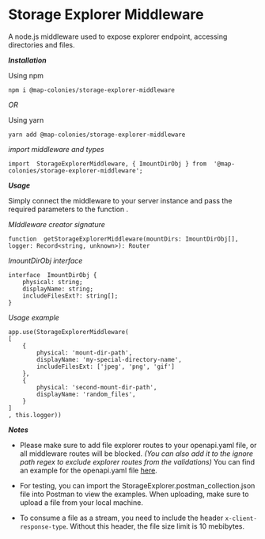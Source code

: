 # Storage Explorer Middleware

A node.js middleware used to expose explorer endpoint, accessing directories and files.


***Installation***

Using npm

    npm i @map-colonies/storage-explorer-middleware
    
  *OR*

Using yarn

    yarn add @map-colonies/storage-explorer-middleware

*import middleware and types*

    import  StorageExplorerMiddleware, { ImountDirObj } from  '@map-colonies/storage-explorer-middleware';


***Usage***

Simply connect the middleware to your server instance and pass the required parameters to the function .

*MIddleware creator signature*

    function  getStorageExplorerMiddleware(mountDirs: ImountDirObj[], logger: Record<string, unknown>): Router

*ImountDirObj interface*

    interface  ImountDirObj {
	    physical: string;
	    displayName: string;
	    includeFilesExt?: string[];
    }

*Usage example* 

    app.use(StorageExplorerMiddleware(
    [
	    {
		    physical: 'mount-dir-path',
		    displayName: 'my-special-directory-name',
		    includeFilesExt: ['jpeg', 'png', 'gif']
	    },
	    {
		    physical: 'second-mount-dir-path',
		    displayName: 'random_files',
	    }
    ]
    , this.logger))


***Notes***

- Please make sure to add file explorer routes to your openapi.yaml file, or all middleware routes will be blocked.
*(You can also add it to the ignore path regex to exclude explorer routes from the validations)*
You can find an example for the openapi.yaml file [here](https://github.com/MapColonies/storage-explorer-middleware/blob/master/examples-files/openapi3.yaml).

- For testing, you can import the StorageExplorer.postman_collection.json file into Postman to view the examples. When uploading, make sure to upload a file from your local machine.

- To consume a file as a stream, you need to include the header `x-client-response-type`. Without this header, the file size limit is 10 mebibytes.